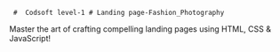 
     #  Codsoft level-1 # Landing page-Fashion_Photography
Master the art of crafting compelling landing pages using HTML, CSS &amp; JavaScript!
